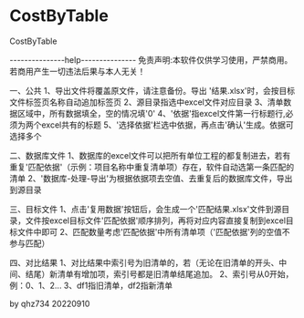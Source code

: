 # CostByTable
CostByTable

---------------help---------------
免责声明:本软件仅供学习使用，严禁商用。若商用产生一切违法后果与本人无关！

一、公共
1、导出文件将覆盖原文件，请注意备份。导出 '结果.xlsx'时，会按目标文件标签页名称自动追加标签页
2、源目录指选中excel文件对应目录
3、清单数据区域中，所有数据填全，空的情况填'0'
4、'依据'指excel文件第一行标题行,必须为两个excel共有的标题
5、'选择依据'栏选中依据，再点击'确认'生成。依据可选择多个

二、数据库文件
1、数据库的excel文件可以把所有单位工程的都复制进去，若有重复'匹配依据'（示例：项目名称中重复清单项）存在，软件自动选第一条匹配的清单 
2、'数据库-处理-导出'为根据依据项去空值、去重复后的数据库文件，导出到源目录 

三、目标文件
1、点击'复用数据'按钮后，会生成一个'匹配结果.xlsx'文件到源目录，文件按excel目标文件'匹配依据'顺序排列，再将对应内容直接复制到excel目标文件中即可 
2、匹配数量考虑'匹配依据'中所有清单项（'匹配依据'列的空值不参与匹配）

四、对比结果
1、对比结果中索引号为旧清单的，若（无论在旧清单的开头、中间、结尾）新清单有增加项，索引号都是旧清单结尾追加。
2、索引号从0开始，例：0、1、2...
3、df1指旧清单，df2指新清单

by qhz734
20220910
